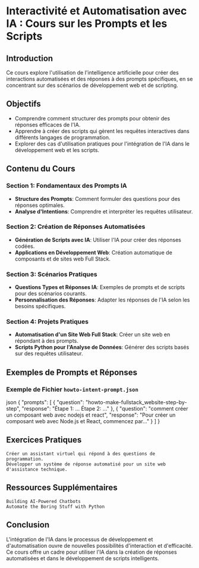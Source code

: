 # Interactivité et Automatisation avec IA : Cours sur les Prompts et les Scripts

## Introduction
Ce cours explore l'utilisation de l'intelligence artificielle pour créer des interactions automatisées et des réponses à des prompts spécifiques, en se concentrant sur des scénarios de développement web et de scripting.

## Objectifs
- Comprendre comment structurer des prompts pour obtenir des réponses efficaces de l'IA.
- Apprendre à créer des scripts qui gèrent les requêtes interactives dans différents langages de programmation.
- Explorer des cas d'utilisation pratiques pour l'intégration de l'IA dans le développement web et les scripts.

## Contenu du Cours

### Section 1: Fondamentaux des Prompts IA
- **Structure des Prompts**: Comment formuler des questions pour des réponses optimales.
- **Analyse d'Intentions**: Comprendre et interpréter les requêtes utilisateur.

### Section 2: Création de Réponses Automatisées
- **Génération de Scripts avec IA**: Utiliser l'IA pour créer des réponses codées.
- **Applications en Développement Web**: Création automatique de composants et de sites web Full Stack.

### Section 3: Scénarios Pratiques
- **Questions Types et Réponses IA**: Exemples de prompts et de scripts pour des scénarios courants.
- **Personnalisation des Réponses**: Adapter les réponses de l'IA selon les besoins spécifiques.

### Section 4: Projets Pratiques
- **Automatisation d'un Site Web Full Stack**: Créer un site web en répondant à des prompts.
- **Scripts Python pour l'Analyse de Données**: Générer des scripts basés sur des requêtes utilisateur.

## Exemples de Prompts et Réponses

### Exemple de Fichier `howto-intent-prompt.json`
json
{
  "prompts": [
    {
      "question": "howto-make-fullstack_website-step-by-step",
      "response": "Étape 1: ... Étape 2: ..."
    },
    {
      "question": "comment créer un composant web avec nodejs et react",
      "response": "Pour créer un composant web avec Node.js et React, commencez par..."
    }
  ]
}

## Exercices Pratiques

    Créer un assistant virtuel qui répond à des questions de programmation.
    Développer un système de réponse automatisé pour un site web d'assistance technique.

## Ressources Supplémentaires

    Building AI-Powered Chatbots
    Automate the Boring Stuff with Python

## Conclusion

L'intégration de l'IA dans le processus de développement et d'automatisation ouvre de nouvelles possibilités d'interaction et d'efficacité. Ce cours offre un cadre pour utiliser l'IA dans la création de réponses automatisées et dans le développement de scripts intelligents.